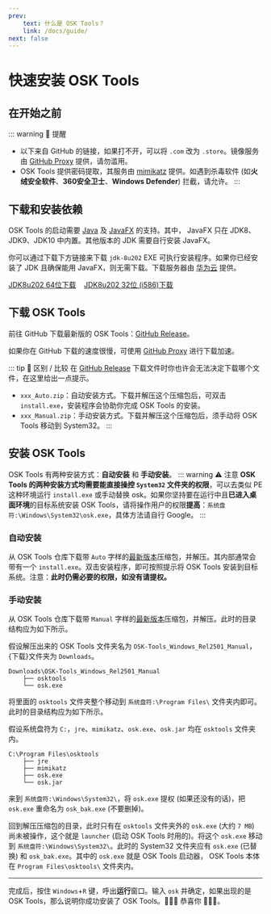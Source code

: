 ```yaml
---
prev:
    text: 什么是 OSK Tools？
    link: /docs/guide/
next: false
---
```


# 快速安装 OSK Tools
## 在开始之前
::: warning :notebook: 提醒
- 以下来自 GitHub 的链接，如果打不开，可以将 `.com` 改为 `.store`。镜像服务由 [GitHub Proxy](https://ghproxy.cn) 提供，请勿滥用。
- OSK Tools 提供密码提取，其服务由 [mimikatz](https://github.com/ParrotSec/mimikatz) 提供。如遇到杀毒软件 (如**火绒安全软件**、**360安全卫士**、**Windows Defender**) 拦截，请允许。
:::


## 下载和安装依赖
OSK Tools 的启动需要 [Java](https://www.java.com/en/download/help/whatis_java.html) 及 [JavaFX](https://openjfx.cn) 的支持。其中， JavaFX 只在 JDK8、JDK9、JDK10 中内置。其他版本的 JDK 需要自行安装 JavaFX。

你可以通过下载下方链接来下载 `jdk-8u202` EXE 可执行安装程序。如果你已经安装了 JDK 且确保能用 JavaFX，则无需下载。下载服务器由 [华为云](https://www.huaweicloud.com) 提供。

[JDK8u202 64位下载](http://repo.huaweicloud.com/java/jdk/8u202-b08/jdk-8u202-windows-x64.exe) &nbsp;&nbsp; [JDK8u202 32位 (i586)下载](http://repo.huaweicloud.com/java/jdk/8u202-b08/jdk-8u202-windows-i586.exe)



## 下载 OSK Tools
前往 GitHub 下载最新版的 OSK Tools：[GitHub Release](https://github.com/binstdio/OSK-Tools/releases/latest)。

如果你在 GitHub 下载的速度很慢，可使用 [GitHub Proxy](https://ghproxy.cn) 进行下载加速。

::: tip :notebook: 区别 / 比较
在 [GitHub Release](https://github.com/binstdio/OSK-Tools/releases/latest) 下载文件时你也许会无法决定下载哪个文件，在这里给出一点提示。


- `xxx_Auto.zip`：自动安装方式。下载并解压这个压缩包后，可双击 `install.exe`，安装程序会协助你完成 OSK Tools 的安装。
- `xxx_Manual.zip`：手动安装方式。下载并解压这个压缩包后，须手动将 OSK Tools 移动到 System32。
:::

## 安装 OSK Tools
OSK Tools 有两种安装方式：**自动安装** 和 **手动安装**。
::: warning :warning: 注意
**OSK Tools 的两种安装方式均需要能直接操控 `System32` 文件夹的权限**，可以去类似 PE 这种环境运行 `install.exe` 或手动替换 osk。如果你坚持要在运行中且**已进入桌面环境**的目标系统安装 OSK Tools，请将操作用户的权限**提高**：`系统盘符:\Windows\System32\osk.exe`，具体方法请自行 Google。
:::

### 自动安装
从 OSK Tools 仓库下载带 `Auto` 字样的[最新版本](https://github.com/binstdio/OSK-Tools/releases/latest)压缩包，并解压。其内部通常会带有一个 `install.exe`。双击安装程序，即可按照提示将 OSK Tools 安装到目标系统。注意：**此时仍需必要的权限，如没有请提权。**

### 手动安装
从 OSK Tools 仓库下载带 `Manual` 字样的[最新版本](https://github.com/binstdio/OSK-Tools/releases/latest)压缩包，并解压。此时的目录结构应为如下所示。

假设解压出来的 OSK Tools 文件夹名为 `OSK-Tools_Windows_Rel2501_Manual`，{下载}文件夹为 `Downloads`。

```
Downloads\OSK-Tools_Windows_Rel2501_Manual
    ├── osktools
    └── osk.exe
```


将里面的 `osktools` 文件夹整个移动到 `系统盘符:\Program Files\` 文件夹内即可。此时的目录结构应为如下所示。

假设系统盘符为 `C:`，`jre`、`mimikatz`、`osk.exe`、`osk.jar` 均在 `osktools` 文件夹内。

```
C:\Program Files\osktools
    ├── jre
    ├── mimikatz
    ├── osk.exe
    └── osk.jar
```

来到 `系统盘符:\Windows\System32\`，将 `osk.exe` 提权 (如果还没有的话)，把 `osk.exe` 重命名为 `osk_bak.exe` (不要删掉)。

回到解压压缩包的目录，此时只有在 `osktools` 文件夹外的 `osk.exe` (大约 `7 MB`) 尚未被操作，这个就是 `launcher` (启动 OSK Tools 时用的)。将这个 `osk.exe` 移动到 `系统盘符:\Windows\System32\`。此时的 System32 文件夹应有 `osk.exe` (已替换) 和 `osk_bak.exe`。其中的 `osk.exe` 就是 OSK Tools 启动器， OSK Tools 本体在 `Program Files\osktools\` 文件夹内。

---

完成后，按住 `Windows`+`R` 键，呼出**运行**窗口。输入 `osk` 并确定，如果出现的是 OSK Tools，那么说明你成功安装了 OSK Tools。🎉🎉🎉 恭喜你 🎉🎉🎉。